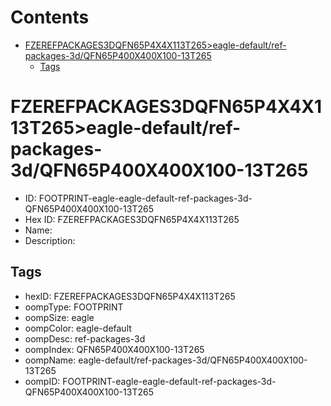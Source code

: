 



Contents
========

* [FZEREFPACKAGES3DQFN65P4X4X113T265>eagle-default/ref-packages-3d/QFN65P400X400X100-13T265](#fzerefpackages3dqfn65p4x4x113t265eagle-defaultref-packages-3dqfn65p400x400x100-13t265)
	* [Tags](#tags)

# FZEREFPACKAGES3DQFN65P4X4X113T265>eagle-default/ref-packages-3d/QFN65P400X400X100-13T265

- ID: FOOTPRINT-eagle-eagle-default-ref-packages-3d-QFN65P400X400X100-13T265
- Hex ID: FZEREFPACKAGES3DQFN65P4X4X113T265
- Name: 
- Description: 

## Tags

- hexID: FZEREFPACKAGES3DQFN65P4X4X113T265
- oompType: FOOTPRINT
- oompSize: eagle
- oompColor: eagle-default
- oompDesc: ref-packages-3d
- oompIndex: QFN65P400X400X100-13T265
- oompName: eagle-default/ref-packages-3d/QFN65P400X400X100-13T265
- oompID: FOOTPRINT-eagle-eagle-default-ref-packages-3d-QFN65P400X400X100-13T265
